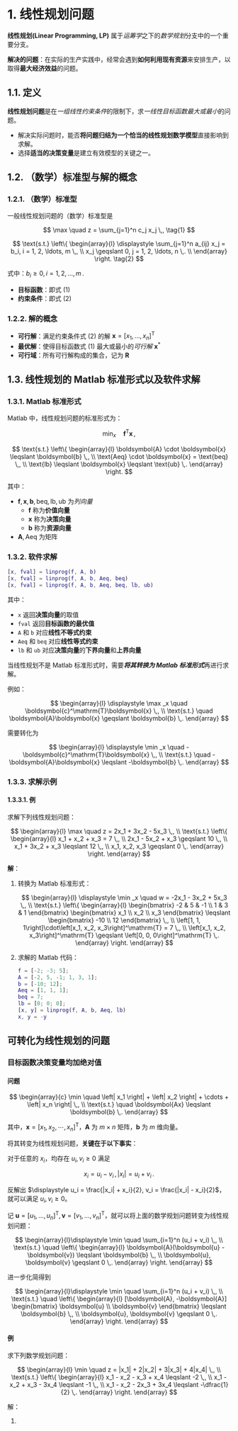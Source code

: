 # 1. 线性规划问题

**线性规划(Linear Programming, LP)** 属于*运筹学*之下的*数学规划*分支中的一个重要分支。

**解决的问题**：在实际的生产实践中，经常会遇到**如何利用现有资源**来安排生产，以取得**最大经济效益**的问题。

## 1.1. 定义

**线性规划问题**是在*一组线性约束条件*的限制下，求*一线性目标函数最大或最小*的问题。

- 解决实际问题时，能否**将问题归结为一个恰当的线性规划数学模型**直接影响到求解。
- 选择**适当的决策变量**是建立有效模型的关键之一。

## 1.2. （数学）标准型与解的概念

### 1.2.1. （数学）标准型

一般线性规划问题的（数学）标准型是

$$
\max \quad z = \sum_{j=1}^n c_j x_j \,, \tag{1}
$$

$$
\text{s.t.} \left\{
\begin{array}{l}
    \displaystyle \sum_{j=1}^n a_{ij} x_j = b_i, i = 1, 2, \ldots, m \,, \\
    x_j \geqslant 0, j = 1, 2, \ldots, n \,. \\
\end{array}
\right. \tag{2}
$$

式中：$b_i\geqslant 0, i = 1, 2, \ldots, m \,.$

- **目标函数**：即式 $(1)$
- **约束条件**：即式 $(2)$

### 1.2.2. 解的概念

- **可行解**：满足约束条件式 $(2)$ 的解 $\boldsymbol{x} = \left[ x_1, \ldots, x_n \right]^\mathrm{T}$
- **最优解**：使得目标函数式 $(1)$ 最大或最小的*可行解* $\boldsymbol{x}^*$
- **可行域**：所有可行解构成的集合，记为 $\mathbf{R}$

## 1.3. 线性规划的 Matlab 标准形式以及软件求解

### 1.3.1. Matlab 标准形式

Matlab 中，线性规划问题的标准形式为：

$$
\min _x \quad \boldsymbol{f}^\mathrm{T}\boldsymbol{x} \,,
$$

$$
\text{s.t.} \left\{
\begin{array}{l}
    \boldsymbol{A} \cdot \boldsymbol{x} \leqslant \boldsymbol{b} \,, \\
    \text{Aeq} \cdot \boldsymbol{x} = \text{beq} \,, \\
    \text{lb} \leqslant \boldsymbol{x} \leqslant \text{ub} \,.
\end{array}
\right.
$$

其中：

- $\boldsymbol{f},\boldsymbol{x},\boldsymbol{b},\text{beq},\text{lb},\text{ub}$ 为*列向量*
    - $\boldsymbol{f}$ 称为**价值向量**
    - $\boldsymbol{x}$ 称为**决策向量**
    - $\boldsymbol{b}$ 称为**资源向量**
- $\boldsymbol{A},\text{Aeq}$ 为矩阵

### 1.3.2. 软件求解

```matlab
[x, fval] = linprog(f, A, b)
[x, fval] = linprog(f, A, b, Aeq, beq)
[x, fval] = linprog(f, A, b, Aeq, beq, lb, ub)
```

其中：

- `x` 返回**决策向量**的取值
- `fval` 返回**目标函数的最优值**
- `A` 和 `b` 对应**线性不等式约束**
- `Aeq` 和 `beq` 对应**线性等式约束**
- `lb` 和 `ub` 对应**决策向量**的**下界向量**和**上界向量**

当线性规划不是 Matlab 标准形式时，需要***将其转换为 Matlab 标准形式***再进行求解。

例如：

$$
\begin{array}{l}
    \displaystyle \max _x \quad \boldsymbol{c}^\mathrm{T}\boldsymbol{x} \,, \\
    \text{s.t.} \quad \boldsymbol{A}\boldsymbol{x} \geqslant \boldsymbol{b} \,.
\end{array}
$$

需要转化为

$$
\begin{array}{l}
    \displaystyle \min _x \quad -\boldsymbol{c}^\mathrm{T}\boldsymbol{x} \,, \\
    \text{s.t.} \quad -\boldsymbol{A}\boldsymbol{x} \leqslant -\boldsymbol{b} \,.
\end{array}
$$

### 1.3.3. 求解示例

#### 1.3.3.1. 例

求解下列线性规划问题：

$$
\begin{array}{l}
\max \quad z = 2x_1 + 3x_2 - 5x_3 \,, \\
\text{s.t.} \left\{
\begin{array}{l}
    x_1 + x_2 + x_3 = 7 \,, \\
    2x_1 - 5x_2 + x_3 \geqslant 10 \,, \\
    x_1 + 3x_2 + x_3 \leqslant 12 \,, \\
    x_1, x_2, x_3 \geqslant 0 \,.
\end{array}
\right.
\end{array}
$$

**解**：

1. 转换为 Matlab 标准形式：

    $$
    \begin{array}{l}
    \displaystyle \min _x \quad w = -2x_1 - 3x_2 + 5x_3 \,, \\
    \text{s.t.} \left\{
    \begin{array}{l}
        \begin{bmatrix}
            -2 & 5 & -1 \\
            1 & 3 & 1 
        \end{bmatrix}
        \begin{bmatrix}
            x_1 \\ x_2 \\ x_3
        \end{bmatrix}
        \leqslant
        \begin{bmatrix}
            -10 \\ 12
        \end{bmatrix} \,,
        \\
        \left[1, 1, 1\right]\cdot\left[x_1, x_2, x_3\right]^\mathrm{T} = 7 \,, \\
        \left[x_1, x_2, x_3\right]^\mathrm{T} \geqslant \left[0, 0, 0\right]^\mathrm{T} \,.
    \end{array}
    \right.
    \end{array}
    $$

2. 求解的 Matlab 代码：

    ```matlab
    f = [-2; -3; 5];
    A = [-2, 5, -1; 1, 3, 1];
    b = [-10; 12];
    Aeq = [1, 1, 1];
    beq = 7;
    lb = [0; 0; 0];
    [x, y] = linprog(f, A, b, Aeq, lb)
    x, y = -y
    ```

## 可转化为线性规划的问题

### 目标函数决策变量均加绝对值

#### 问题

$$
\begin{array}{c}
    \min \quad \left| x_1 \right| + \left| x_2 \right| + \cdots + \left| x_n \right| \,, \\
    \text{s.t.} \quad \boldsymbol{Ax} \leqslant \boldsymbol{b} \,.
\end{array}
$$

其中，$\boldsymbol{x} = \left[ x_1, x_2, \cdots, x_n \right]^\mathrm{T}$，$\boldsymbol{A}$ 为 $m \times n$ 矩阵，$\boldsymbol{b}$ 为 $m$ 维向量。

将其转变为线性规划问题，**关键在于以下事实**：

对于任意的 $x_i$，均存在 $u_i, v_i \geqslant 0$ 满足

$$
x_i = u_i - v_i \,, |x_i| = u_i + v_i \,.
$$

反解出 $\displaystyle u_i = \frac{|x_i| + x_i}{2}, v_i = \frac{|x_i| - x_i}{2}$，就可以满足 $u_i, v_i \geqslant 0$。

记 $\boldsymbol{u} = [ u_1, \ldots, u_n ]^\mathrm{T} , \boldsymbol{v} = [ v_1, \ldots, v_n ]^\mathrm{T}$，就可以将上面的数学规划问题转变为线性规划问题：

$$
\begin{array}{l}\displaystyle
    \min \quad \sum_{i=1}^n (u_i + v_i) \,, \\
    \text{s.t.} \quad \left\{
        \begin{array}{l}
            \boldsymbol{A}(\boldsymbol{u} - \boldsymbol{v}) \leqslant \boldsymbol{b} \,, \\
            \boldsymbol{u}, \boldsymbol{v} \geqslant 0 \,.
        \end{array}
    \right.
\end{array}
$$

进一步化简得到

$$
\begin{array}{l}\displaystyle
    \min \quad \sum_{i=1}^n (u_i + v_i) \,, \\
    \text{s.t.} \quad \left\{
        \begin{array}{l}
            [\boldsymbol{A}, -\boldsymbol{A}]
            \begin{bmatrix}
                \boldsymbol{u} \\ \boldsymbol{v}
            \end{bmatrix} 
            \leqslant \boldsymbol{b} \,, \\
            \boldsymbol{u}, \boldsymbol{v} \geqslant 0 \,.
        \end{array}
    \right.
\end{array}
$$

#### 例

求下列数学规划问题：

$$
\begin{array}{l}
\min \quad z = |x_1| + 2|x_2| + 3|x_3| + 4|x_4| \,, \\
\text{s.t.} \left\{
\begin{array}{l}
    x_1 - x_2 - x_3 + x_4 \leqslant -2 \,, \\
    x_1 - x_2 + x_3 - 3x_4 \leqslant -1 \,, \\
    x_1 - x_2 - 2x_3 + 3x_4 \leqslant -\dfrac{1}{2} \,.
\end{array}
\right.
\end{array}
$$

解：

1. 